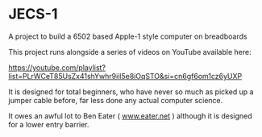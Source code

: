 # JECS-1
A project to build a 6502 based Apple-1 style computer on breadboards

This project runs alongside a series of videos on YouTube available here:

https://youtube.com/playlist?list=PLrWCeT85UsZx41shYwhr9iil5e8iOqSTO&si=cn6gf6om1cz6yUXP

It is designed for total beginners, who have never so much as picked up a jumper cable before, far less done any actual computer science. 

It owes an awful lot to Ben Eater ( www.eater.net ) although it is designed for a lower entry barrier.
